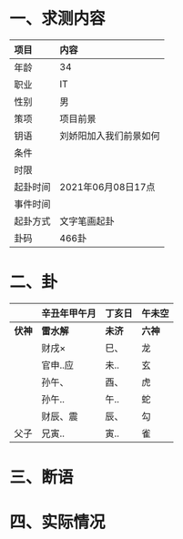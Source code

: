# 一、求测内容
|项目|内容|
|:-|:-|
|年龄|34|
|职业|IT|
|性别|男|
|策项|项目前景|
|钥语|刘娇阳加入我们前景如何|
|条件||
|时限||
|起卦时间|2021年06月08日17点|
|事件时间||
|起卦方式|文字笔画起卦|
|卦码|466卦|

# 二、卦
||辛丑年甲午月|丁亥日|午未空|
|:-|:-|:-|:-|
|**伏神**|**雷水解**|**未济**|**六神**|
||财戌×|巳、|龙|
||官申..应|未..|玄|
||孙午、|酉、|虎|
||孙午..|午..|蛇|
||财辰、震|辰、|勾|
|父子|兄寅..|寅..|雀|


# 三、断语

# 四、实际情况